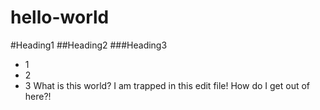 hello-world
===========
#Heading1
##Heading2
###Heading3
* 1
* 2
* 3
What is this world? I am trapped in this edit file! How do I get out of here?!
